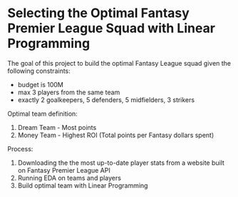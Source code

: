 # Selecting the Optimal Fantasy Premier League Squad with Linear Programming

The goal of this project to build the optimal Fantasy League squad given the following constraints:
- budget is 100M
- max 3 players from the same team
- exactly 2 goalkeepers, 5 defenders, 5 midfielders, 3 strikers

Optimal team definition:
1) Dream Team - Most points
2) Money Team - Highest ROI (Total points per Fantasy dollars spent)

Process:
1) Downloading the the most up-to-date player stats from a website built on Fantasy Premier League API
2) Running EDA on teams and players
3) Build optimal team with Linear Programming
